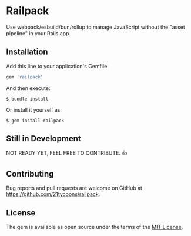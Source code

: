 # Railpack

Use webpack/esbuild/bun/rollup to manage JavaScript without the "asset pipeline" in your Rails app.

## Installation

Add this line to your application's Gemfile:

```ruby
gem 'railpack'
```

And then execute:

    $ bundle install

Or install it yourself as:

    $ gem install railpack

## Still in Development

NOT READY YET, FEEL FREE TO CONTRIBUTE. 👍

## Contributing

Bug reports and pull requests are welcome on GitHub at https://github.com/21tycoons/railpack.

## License

The gem is available as open source under the terms of the [MIT License](https://opensource.org/licenses/MIT).
